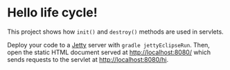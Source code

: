 # Hello life cycle!
This project shows how ```init()``` and ```destroy()``` methods are used in servlets. 

Deploy your code to a [Jetty](http://www.eclipse.org/jetty/) server with ```gradle jettyEclipseRun```. Then, open the static HTML document served at [http://localhost:8080/](http://localhost:8080/) which sends requests to the servlet at [http://localhost:8080/hi](http://localhost:8080/hi).

